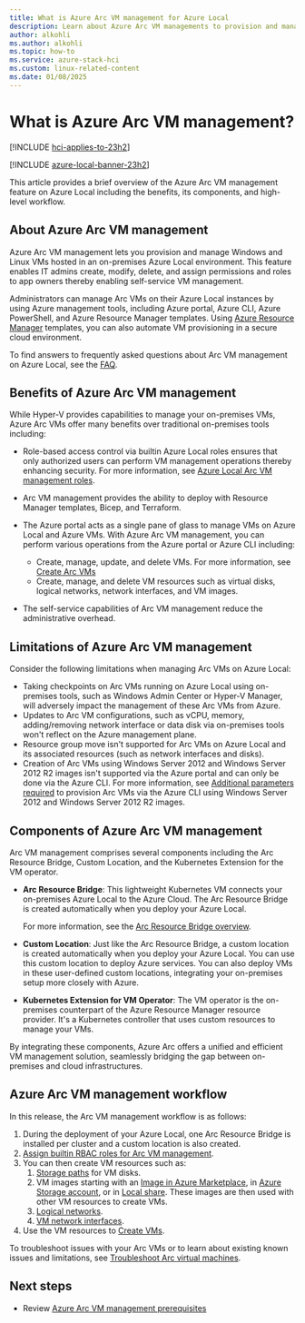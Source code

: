 ```yaml
---
title: What is Azure Arc VM management for Azure Local
description: Learn about Azure Arc VM managements to provision and manage on-premises Windows and Linux virtual machines (VMs) running on Azure Local.
author: alkohli
ms.author: alkohli
ms.topic: how-to
ms.service: azure-stack-hci
ms.custom: linux-related-content
ms.date: 01/08/2025
---
```


# What is Azure Arc VM management?

[!INCLUDE [hci-applies-to-23h2](../includes/hci-applies-to-23h2.md)]

[!INCLUDE [azure-local-banner-23h2](../includes/azure-local-banner-23h2.md)]

This article provides a brief overview of the Azure Arc VM management feature on Azure Local including the benefits, its components, and high-level workflow.  

## About Azure Arc VM management

Azure Arc VM management lets you provision and manage Windows and Linux VMs hosted in an on-premises Azure Local environment. This feature enables IT admins create, modify, delete, and assign permissions and roles to app owners thereby enabling self-service VM management.

Administrators can manage Arc VMs on their Azure Local instances by using Azure management tools, including Azure portal, Azure CLI, Azure PowerShell, and Azure Resource Manager templates. Using [Azure Resource Manager](/azure/azure-resource-manager/management/overview) templates, you can also automate VM provisioning in a secure cloud environment.

To find answers to frequently asked questions about Arc VM management on Azure Local, see the [FAQ](./azure-arc-vms-faq.yml).

## Benefits of Azure Arc VM management

While Hyper-V provides capabilities to manage your on-premises VMs, Azure Arc VMs offer many benefits over traditional on-premises tools including:

- Role-based access control via builtin Azure Local roles ensures that only authorized users can perform VM management operations thereby enhancing security. For more information, see [Azure Local Arc VM management roles](./assign-vm-rbac-roles.md).
- Arc VM management provides the ability to deploy with Resource Manager templates, Bicep, and Terraform.
- The Azure portal acts as a single pane of glass to manage VMs on Azure Local and Azure VMs. With Azure Arc VM management, you can perform various operations from the Azure portal or Azure CLI including:

  - Create, manage, update, and delete VMs. For more information, see [Create Arc VMs](./create-arc-virtual-machines.md)
  - Create, manage, and delete VM resources such as virtual disks, logical networks, network interfaces, and VM images.

- The self-service capabilities of Arc VM management reduce the administrative overhead.

## Limitations of Azure Arc VM management

Consider the following limitations when managing Arc VMs on Azure Local:

- Taking checkpoints on Arc VMs running on Azure Local using on-premises tools, such as Windows Admin Center or Hyper-V Manager, will adversely impact the management of these Arc VMs from Azure.
- Updates to Arc VM configurations, such as vCPU, memory, adding/removing network interface or data disk via on-premises tools won't reflect on the Azure management plane.
- Resource group move isn't supported for Arc VMs on Azure Local and its associated resources (such as network interfaces and disks).
- Creation of Arc VMs using Windows Server 2012 and Windows Server 2012 R2 images isn't supported via the Azure portal and can only be done via the Azure CLI. For more information, see [Additional parameters required](./create-arc-virtual-machines.md#additional-parameters-for-windows-server-2012-and-windows-server-2012-r2-images) to provision Arc VMs via the Azure CLI using Windows Server 2012 and Windows Server 2012 R2 images.  

## Components of Azure Arc VM management

Arc VM management comprises several components including the Arc Resource Bridge, Custom Location, and the Kubernetes Extension for the VM operator.

- **Arc Resource Bridge**: This lightweight Kubernetes VM connects your on-premises Azure Local to the Azure Cloud. The Arc Resource Bridge is created automatically when you deploy your Azure Local.

    For more information, see the [Arc Resource Bridge overview](/azure/azure-arc/resource-bridge/overview).

- **Custom Location**: Just like the Arc Resource Bridge, a custom location is created automatically when you deploy your Azure Local. You can use this custom location to deploy Azure services. You can also deploy VMs in these user-defined custom locations, integrating your on-premises setup more closely with Azure.

- **Kubernetes Extension for VM Operator**: The VM operator is the on-premises counterpart of the Azure Resource Manager resource provider. It's a Kubernetes controller that uses custom resources to manage your VMs.

By integrating these components, Azure Arc offers a unified and efficient VM management solution, seamlessly bridging the gap between on-premises and cloud infrastructures.

## Azure Arc VM management workflow

In this release, the Arc VM management workflow is as follows:

1. During the deployment of your Azure Local, one Arc Resource Bridge is installed per cluster and a custom location is also created.
1. [Assign builtin RBAC roles for Arc VM management](./assign-vm-rbac-roles.md).
1. You can then create VM resources such as:
    1. [Storage paths](./create-storage-path.md) for VM disks.
    1. VM images starting with an [Image in Azure Marketplace](./virtual-machine-image-azure-marketplace.md), in [Azure Storage account](./virtual-machine-image-storage-account.md), or in [Local share](./virtual-machine-image-local-share.md). These images are then used with other VM resources to create VMs.
    1. [Logical networks](./create-virtual-networks.md).  
    1. [VM network interfaces](./create-network-interfaces.md).
1. Use the VM resources to [Create VMs](./create-arc-virtual-machines.md).

To troubleshoot issues with your Arc VMs or to learn about existing known issues and limitations, see [Troubleshoot Arc virtual machines](troubleshoot-arc-enabled-vms.md).

## Next steps

- Review [Azure Arc VM management prerequisites](azure-arc-vm-management-prerequisites.md)
